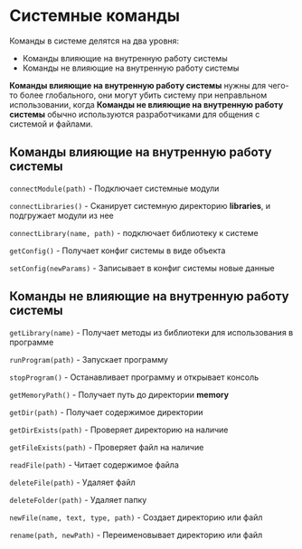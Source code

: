 # Системные команды

Команды в системе делятся на два уровня: 
* Команды влияющие на внутренную работу системы
* Команды не влияющие на внутренную работу системы

**Команды влияющие на внутренную работу системы** нужны для чего-то более глобального, они могут убить систему при неправльном использовании, когда **Команды не влияющие на внутренную работу системы** обычно используются разработчиками для общения с системой и файлами.

## Команды влияющие на внутренную работу системы

``connectModule(path)`` - Подключает системные модули

``connectLibraries()`` - Сканирует системную директорию **libraries**, и подгружает модули из нее

``connectLibrary(name, path)`` - подключает библиотеку к системе

``getConfig()`` - Получает конфиг системы в виде объекта

``setConfig(newParams)`` - Записывает в конфиг системы новые данные

## Команды не влияющие на внутренную работу системы

``getLibrary(name)`` - Получает методы из библиотеки для использования в программе

``runProgram(path)`` - Запускает программу

``stopProgram()`` - Останавливает программу и открывает консоль

``getMemoryPath()`` - Получает путь до директории **memory**

``getDir(path)`` - Получает содержимое директории

``getDirExists(path)`` - Проверяет директорию на наличие

``getFileExists(path)`` - Проверяет файл на наличие

``readFile(path)`` - Читает содержимое файла

``deleteFile(path)`` - Удаляет файл

``deleteFolder(path)`` - Удаляет папку

``newFile(name, text, type, path)`` - Создает директорию или файл

``rename(path, newPath)`` - Переименовывает директорию или файл